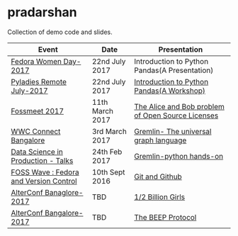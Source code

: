 # pradarshan
Collection of demo code and slides.

|    Event        | Date   |    Presentation   |
|-----------------|--------|------------|
| [Fedora Women Day-2017](https://fedoraproject.org/wiki/FWD_Bangalore_2017) | 22nd July 2017 | Introduction to Python Pandas(A Presentation) |
| [Pyladies Remote July-2017](https://www.eventbrite.com/e/introduction-to-data-wrangling-with-pandas-with-sarah-masud-tickets-35614660408) | 22nd July 2017 | [Introduction to Python Pandas(A Workshop)](https://www.youtube.com/watch?v=XZW3mMkQzSg) |
| [Fossmeet 2017](http://www.fossmeet.in/2017/public/#home) | 11th March 2017 | [The Alice and Bob problem of Open Source Licenses](https://speakerdeck.com/smasud/alice-and-bob-problem-of-open-source-licenses) |
| [WWC Connect Bangalore](https://sites.google.com/view/wwcconnectindia) | 3rd March 2017 | [Gremlin- The universal graph language](https://speakerdeck.com/smasud/gremlin-the-universal-graph-language) |
| [Data Science in Production - Talks](https://www.meetup.com/Practical-Data-Science-Workshops-Bangalore/events/237396439/) | 24th Feb 2017 | [Gremlin-python hands-on](https://speakerdeck.com/smasud/gremlin-python-hands-on-session) |
| [FOSS Wave : Fedora and Version Control](https://www.facebook.com/events/1613713442259619/) | 10th Sept 2016 | [Git and Github](https://speakerdeck.com/smasud/git-and-github) |
| [AlterConf Banaglore-2017](https://alterconf.com/talks/500000-girls) | TBD | [1/2 Billion Girls](https://www.leaninindia.com/single-post/2017/06/02/500000-Girls) |
| [AlterConf Bangalore-2017](https://alterconf.com/talks/beep-protocol) | TBD | [The BEEP Protocol](https://alterconf.com/talks/beep-protocol) |
